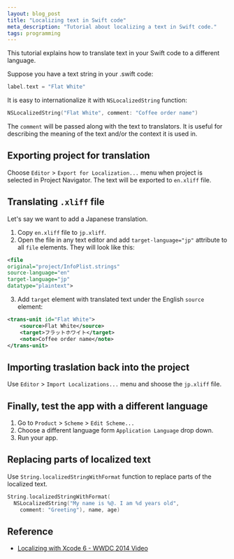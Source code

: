 ```yaml
---
layout: blog_post
title: "Localizing text in Swift code"
meta_description: "Tutorial about localizing a text in Swift code."
tags: programming
---
```


This tutorial explains how to translate text in your Swift code to a different language.

Suppose you have a text string in your .swift code:

```swift
label.text = "Flat White"
```

It is easy to internationalize it with `NSLocalizedString` function:

```swift
NSLocalizedString("Flat White", comment: "Coffee order name")
```

The `comment` will be passed along with the text to translators. It is useful for describing the meaning of the text and/or the context it is used in.

## Exporting project for translation

Choose `Editor` > `Export for Localization...` menu when project is selected in Project Navigator. The text will be exported to `en.xliff` file.

## Translating `.xliff` file

Let's say we want to add a Japanese translation.

1. Copy `en.xliff` file to `jp.xliff`.
1. Open the file in any text editor and add `target-language="jp"` attribute to all `file` elements. They will look like this:

  ```xml
  <file
  original="project/InfoPlist.strings"
  source-language="en"
  target-language="jp"
  datatype="plaintext">
  ```

3. Add `target` element with translated text under the English `source` element:

  ```xml
  <trans-unit id="Flat White">
      <source>Flat White</source>
      <target>フラットホワイト</target>
      <note>Coffee order name</note>
  </trans-unit>
  ```

## Importing traslation back into the project

Use `Editor` > `Import Localizations...` menu and shoose the `jp.xliff` file.

## Finally, test the app with a different language

1. Go to `Product` > `Scheme` > `Edit Scheme...`
1. Choose a different language form `Application Language` drop down.
1. Run your app.

## Replacing parts of localized text

Use `String.localizedStringWithFormat` function to replace parts of the localized text.

```swift
String.localizedStringWithFormat(
  NSLocalizedString("My name is %@. I am %d years old",
    comment: "Greeting"), name, age)

```

## Reference

* [Localizing with Xcode 6 - WWDC 2014 Video](https://developer.apple.com/videos/wwdc/2014/?id=412)

